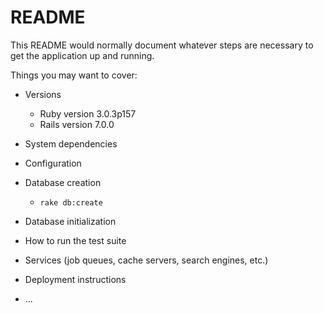 # README

This README would normally document whatever steps are necessary to get the
application up and running.

Things you may want to cover:

* Versions
    * Ruby version 3.0.3p157
    * Rails version 7.0.0

* System dependencies

* Configuration

* Database creation
    * `rake db:create`

* Database initialization

* How to run the test suite

* Services (job queues, cache servers, search engines, etc.)

* Deployment instructions

* ...
